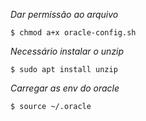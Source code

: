 *Dar permissão ao arquivo*

    $ chmod a+x oracle-config.sh

*Necessário instalar o unzip*

    $ sudo apt install unzip
    
*Carregar as env do oracle*

    $ source ~/.oracle